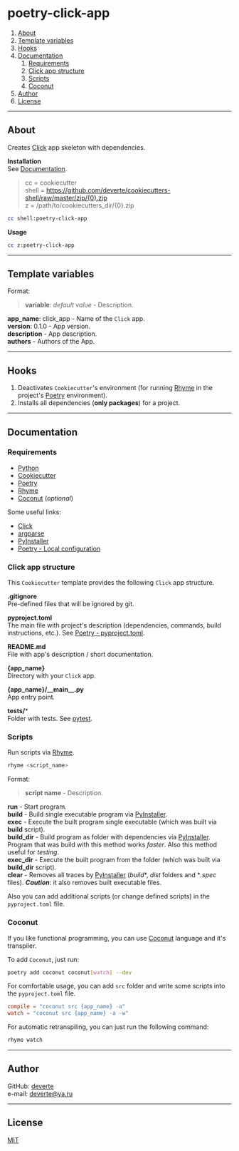 # poetry-click-app

1. [About](#About)
2. [Template variables](#Template-variables)
3. [Hooks](#Hooks)
4. [Documentation](#Documentation)
    1. [Requirements](#Requirements)
    2. [Click app structure](#Click-app-structure)
    3. [Scripts](#Scripts)
    4. [Coconut](#Coconut)
5. [Author](#Author)
6. [License](#License)

---


## About
Creates [Click](https://palletsprojects.com/p/click/) app skeleton with dependencies.

**Installation**  
See [Documentation](../../../../#Documentation).
> cc = cookiecutter  
> shell = https://github.com/deverte/cookiecutters-shell/raw/master/zip/{0}.zip  
> z = /path/to/cookiecutters_dir/{0}.zip
```sh
cc shell:poetry-click-app
```

**Usage**  
```sh
cc z:poetry-click-app
```


---


## Template variables
Format:
> **variable**: *default value* - Description.

**app_name**: click_app - Name of the `Click` app.  
**version**: 0.1.0 - App version.  
**description** - App description.  
**authors** - Authors of the App.


---


## Hooks
1. Deactivates `Cookiecutter`'s environment (for running [Rhyme](https://github.com/deverte/rhyme) in the project's [Poetry](https://python-poetry.org/) environment).
2. Installs all dependencies (**only packages**) for a project.


---


## Documentation
### Requirements
- [Python](https://www.python.org/)
- [Cookiecutter](https://github.com/cookiecutter/cookiecutter)
- [Poetry](https://python-poetry.org/)
- [Rhyme](https://github.com/deverte/rhyme)
- [Coconut](http://coconut-lang.org/) (*optional*)

Some useful links:  
- [Click](https://palletsprojects.com/p/click/)  
- [argparse](https://docs.python.org/3/library/argparse.html)
- [PyInstaller](https://www.pyinstaller.org/)
- [Poetry - Local configuration](https://python-poetry.org/docs/configuration/#local-configuration)

### Click app structure
This `Cookiecutter` template provides the following `Click` app structure.

**.gitignore**  
Pre-defined files that will be ignored by git.

**pyproject.toml**  
The main file with project's description (dependencies, commands, build instructions, etc.). See [Poetry - pyproject.toml](https://python-poetry.org/docs/pyproject/).

**README.md**  
File with app's description / short documentation.

**{app_name}**  
Directory with your `Click` app.

**{app_name}/\_\_main__.py**  
App entry point.

**tests/***  
Folder with tests. See [pytest](https://docs.pytest.org/en/latest/).

### Scripts
Run scripts via [Rhyme](https://github.com/deverte/rhyme).

```sh
rhyme <script_name>
```

Format:
> **script name** - Description.

**run** - Start program.  
**build** - Build single executable program via [PyInstaller](https://www.pyinstaller.org/).  
**exec** - Execute the built program single executable (which was built via **build** script).  
**build_dir** - Build program as folder with dependencies via [PyInstaller](https://www.pyinstaller.org/). Program that was build with this method works *faster*. Also this method useful for *testing*.  
**exec_dir** - Execute the built program from the folder (which was built via **build_dir** script).  
**clear** - Removes all traces by [PyInstaller](https://www.pyinstaller.org/) (*build**, *dist* folders and **.spec* files). ***Caution***: it also removes built executable files.

Also you can add additional scripts (or change defined scripts) in the `pyproject.toml` file.  

### Coconut
If you like functional programming, you can use [Coconut](http://coconut-lang.org/) language and it's transpiler.

To add `Coconut`, just run:
```sh
poetry add coconut coconut[watch] --dev
```

For comfortable usage, you can add `src` folder and write some scripts into the `pyproject.toml` file.
```toml
compile = "coconut src {app_name} -a"
watch = "coconut src {app_name} -a -w"
```

For automatic retranspiling, you can just run the following command:
```sh
rhyme watch
```


---


## Author
GitHub: [deverte](https://github.com/deverte)  
e-mail: [deverte@ya.ru](mailto:deverte@ya.ru)


---


## License
[MIT](/LICENSE)